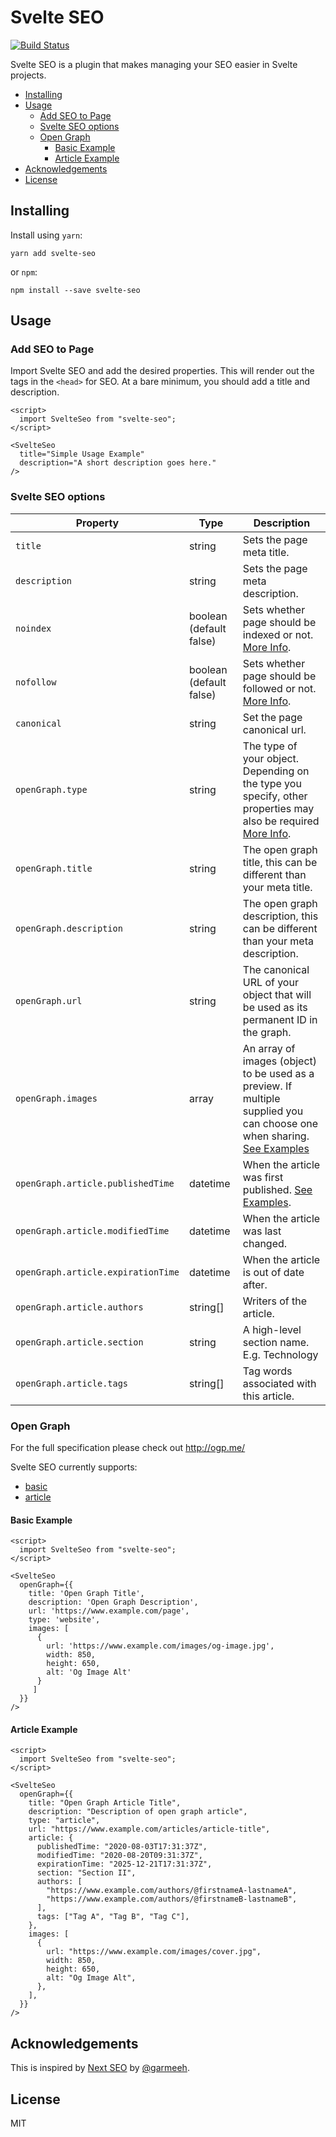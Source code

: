 # Svelte SEO

[![Build Status](https://travis-ci.org/artiebits/svelte-seo.svg?branch=master)](https://travis-ci.org/artiebits/svelte-seo)

Svelte SEO is a plugin that makes managing your SEO easier in Svelte projects.

<!-- START doctoc generated TOC please keep comment here to allow auto update -->
<!-- DON'T EDIT THIS SECTION, INSTEAD RE-RUN doctoc TO UPDATE -->

- [Installing](#installing)
- [Usage](#usage)
  - [Add SEO to Page](#add-seo-to-page)
  - [Svelte SEO options](#svelte-seo-options)
  - [Open Graph](#open-graph)
    - [Basic Example](#basic-example)
    - [Article Example](#article-example)
- [Acknowledgements](#acknowledgements)
- [License](#license)

<!-- END doctoc generated TOC please keep comment here to allow auto update -->

## Installing

Install using `yarn`:

`yarn add svelte-seo`

or `npm`:

`npm install --save svelte-seo`

## Usage

### Add SEO to Page

Import Svelte SEO and add the desired properties. This will render out the tags in the `<head>` for SEO. At a bare minimum, you should add a title and description.

```svelte
<script>
  import SvelteSeo from "svelte-seo";
</script>

<SvelteSeo
  title="Simple Usage Example"
  description="A short description goes here."
/>
```

### Svelte SEO options

| Property                           | Type                    | Description                                                                                                                                     |
| ---------------------------------- | ----------------------- | ----------------------------------------------------------------------------------------------------------------------------------------------- |
| `title`                            | string                  | Sets the page meta title.                                                                                                                       |
| `description`                      | string                  | Sets the page meta description.                                                                                                                 |
| `noindex`                          | boolean (default false) | Sets whether page should be indexed or not. [More Info](#no-index).                                                                             |
| `nofollow`                         | boolean (default false) | Sets whether page should be followed or not. [More Info](#no-follow).                                                                           |
| `canonical`                        | string                  | Set the page canonical url.                                                                                                                     |
| `openGraph.type`                   | string                  | The type of your object. Depending on the type you specify, other properties may also be required [More Info](#open-graph).                     |
| `openGraph.title`                  | string                  | The open graph title, this can be different than your meta title.                                                                               |
| `openGraph.description`            | string                  | The open graph description, this can be different than your meta description.                                                                   |
| `openGraph.url`                    | string                  | The canonical URL of your object that will be used as its permanent ID in the graph.                                                            |
| `openGraph.images`                 | array                   | An array of images (object) to be used as a preview. If multiple supplied you can choose one when sharing. [See Examples](#open-graph-examples) |
| `openGraph.article.publishedTime`  | datetime                | When the article was first published. [See Examples](#open-graph-examples).                                                                     |
| `openGraph.article.modifiedTime`   | datetime                | When the article was last changed.                                                                                                              |
| `openGraph.article.expirationTime` | datetime                | When the article is out of date after.                                                                                                          |
| `openGraph.article.authors`        | string[]                | Writers of the article.                                                                                                                         |
| `openGraph.article.section`        | string                  | A high-level section name. E.g. Technology                                                                                                      |
| `openGraph.article.tags`           | string[]                | Tag words associated with this article.                                                                                                         |

### Open Graph

For the full specification please check out http://ogp.me/

Svelte SEO currently supports:

- [basic](#basic-example)
- [article](#article-example)

#### Basic Example

```svelte
<script>
  import SvelteSeo from "svelte-seo";
</script>

<SvelteSeo
  openGraph={{
    title: 'Open Graph Title',
    description: 'Open Graph Description',
    url: 'https://www.example.com/page',
    type: 'website',
    images: [
      {
        url: 'https://www.example.com/images/og-image.jpg',
        width: 850,
        height: 650,
        alt: 'Og Image Alt'
      }
     ]
  }}
/>
```

#### Article Example

```svelte
<script>
  import SvelteSeo from "svelte-seo";
</script>

<SvelteSeo
  openGraph={{
    title: "Open Graph Article Title",
    description: "Description of open graph article",
    type: "article",
    url: "https://www.example.com/articles/article-title",
    article: {
      publishedTime: "2020-08-03T17:31:37Z",
      modifiedTime: "2020-08-20T09:31:37Z",
      expirationTime: "2025-12-21T17:31:37Z",
      section: "Section II",
      authors: [
        "https://www.example.com/authors/@firstnameA-lastnameA",
        "https://www.example.com/authors/@firstnameB-lastnameB",
      ],
      tags: ["Tag A", "Tag B", "Tag C"],
    },
    images: [
      {
        url: "https://www.example.com/images/cover.jpg",
        width: 850,
        height: 650,
        alt: "Og Image Alt",
      },
    ],
  }}
/>
```

## Acknowledgements

This is inspired by [Next SEO](https://github.com/garmeeh/next-seo) by [@garmeeh](https://github.com/garmeeh).

## License

MIT
